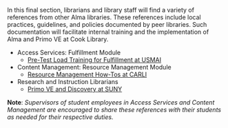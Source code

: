 
In this final section, librarians and library staff will find a variety of references from other Alma libraries. These references include local practices, guidelines, and policies documented by peer libraries. Such documentation will facilitate internal training and the implementation of Alma and Primo VE at Cook Library.

- Access Services: Fulfillment Module
  - [Pre-Test Load Training for Fulfillment at USMAI](https://usmai.org/portal/display/NEXTILS/Session+4%3A+Fulfillment)
- Content Management: Resource Management Module
  - [Resource Management How-Tos at CARLI](https://www.carli.illinois.edu/products-services/i-share/physical-res-man)
- Research and Instruction Librarians
  - [Primo VE and Discovery at SUNY](https://sunyolis.libguides.com/training-primo-discovery)

**Note**: _Supervisors of student employees in Access Services and Content Management are encouraged to share these references with their students as needed for their respective duties._
